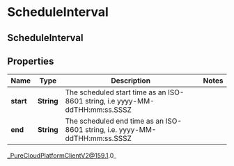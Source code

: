 # ScheduleInterval

## ScheduleInterval

## Properties

|Name | Type | Description | Notes|
|------------ | ------------- | ------------- | -------------|
| **start** | **String** | The scheduled start time as an ISO-8601 string, i.e yyyy-MM-ddTHH:mm:ss.SSSZ | |
| **end** | **String** | The scheduled end time as an ISO-8601 string, i.e. yyyy-MM-ddTHH:mm:ss.SSSZ | |



_PureCloudPlatformClientV2@159.1.0_
